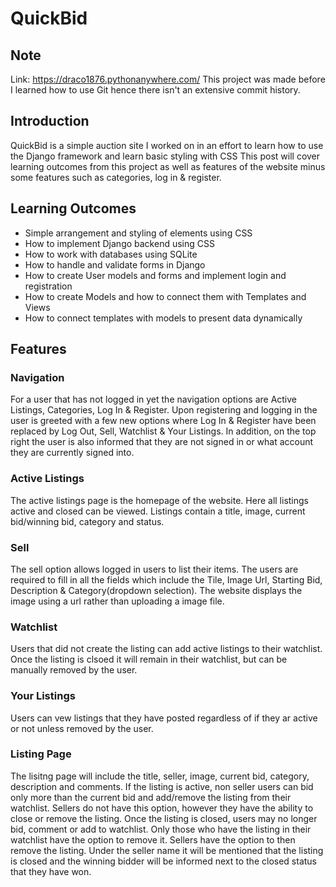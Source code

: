 # QuickBid
## Note
Link: https://draco1876.pythonanywhere.com/
This project was made before I learned how to use Git hence there isn't an extensive commit history.
## Introduction
QuickBid is a simple auction site I worked on in an effort to learn how to use the Django framework and learn basic styling with CSS This post will cover learning outcomes from this project as well as features of the website minus some features such as categories, log in & register.

## Learning Outcomes
* Simple arrangement and styling of elements using CSS 
* How to implement Django backend using CSS
* How to work with databases using SQLite
* How to handle and validate forms in Django
* How to create User models and forms and implement login and registration
* How to create Models and how to connect them with Templates and Views
* How to connect templates with models to present data dynamically

## Features
### Navigation
For a user that has not logged in yet the navigation options are Active Listings, Categories, Log In & Register. Upon registering and logging in the user is greeted with a few new options where Log In & Register have been replaced by Log Out, Sell, Watchlist & Your Listings. In addition, on the top right the user is also informed that they are not signed in or what account they are currently signed into.

### Active Listings
The active listings page is the homepage of the website. Here all listings active and closed can be viewed. Listings contain a title, image, current bid/winning bid, category and status.

### Sell
The sell option allows logged in users to list their items. The users are required to fill in all the fields which include the Tile, Image Url, Starting Bid, Description & Category(dropdown selection). The website displays the image using a url rather than uploading a image file.

### Watchlist
Users that did not create the listing can add active listings to their watchlist. Once the listing is clsoed it will remain in their watchlist, but can be manually removed by the user.

### Your Listings
Users can vew listings that they have posted regardless of if they ar active or not unless removed by the user.

### Listing Page
The lisitng page will include the title, seller, image, current bid, category, description and comments. If the listing is active, non seller users can bid only more than the current bid and add/remove the listing from their watchlist. Sellers do not have this option, however they have the ability to close or remove the listing. Once the listing is closed, users may no longer bid, comment or add to watchlist. Only those who have the listing in their watchlist have the option to remove it. Sellers have the option to then remove the listing. Under the seller name it will be mentioned that the listing is closed and the winning bidder will be informed next to the closed status that they have won.


